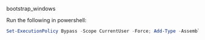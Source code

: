 bootstrap_windows

Run the following in powershell:

```powershell
Set-ExecutionPolicy Bypass -Scope CurrentUser -Force; Add-Type -AssemblyName System.Net.Http;iex ((New-Object System.Net.Http.HttpClient).GetStringAsync('https://raw.githubusercontent.com/purplejay-io/bootstrap_windows/main/run.ps1').GetAwaiter().GetResult())
```
